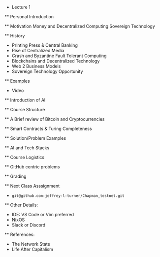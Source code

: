 * Lecture 1

** Personal Introduction

** Motivation
    Money and Decentralized Computing
    Sovereign Technology

** History
- Printing Press & Central Banking
- Rise of Centralized Media
- Crash and Byzantine Fault Tolerant Computing
- Blockchains and Decentralized Technology
- Web 2 Business Models
- Sovereign Technology Opportunity

** Examples
- Video

** Introduction of AI

** Course Structure

** A Brief review of Bitcoin and Cryptocurrencies

** Smart Contracts & Turing Completeness

** Solution/Problem Examples

** AI and Tech Stacks

** Course Logistics

** GitHub centric problems

** Grading

** Next Class Asssignment 
- `git@github.com:jeffrey-l-turner/Chapman_testnet.git`

** Other Details:
- IDE: VS Code or Vim preferred
- NixOS
- Slack or Discord

** References:
- The Network State
- Life After Capitalism

